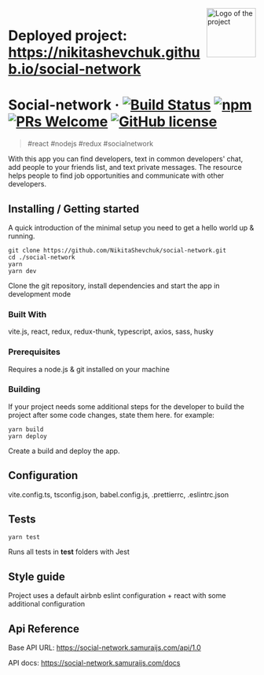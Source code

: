 <img src="https://nikitashevchuk.github.io/social-network/assets/logo-8213e904.svg" width="100" alt="Logo of the project" align="right">

# Deployed project: https://nikitashevchuk.github.io/social-network

# Social-network &middot; [![Build Status](https://img.shields.io/travis/npm/npm/latest.svg?style=flat-square)](https://travis-ci.org/npm/npm) [![npm](https://img.shields.io/npm/v/npm.svg?style=flat-square)](https://www.npmjs.com/package/npm) [![PRs Welcome](https://img.shields.io/badge/PRs-welcome-brightgreen.svg?style=flat-square)](http://makeapullrequest.com) [![GitHub license](https://img.shields.io/badge/license-MIT-blue.svg?style=flat-square)](https://github.com/your/your-project/blob/master/LICENSE)
> #react #nodejs #redux #socialnetwork

With this app you can find developers, text in common developers' chat, add people to your
friends list, and text private messages. The resource helps people to find job opportunities and
communicate with other developers.

## Installing / Getting started

A quick introduction of the minimal setup you need to get a hello world up &
running.

```shell
git clone https://github.com/NikitaShevchuk/social-network.git
cd ./social-network
yarn
yarn dev
```

Clone the git repository, install dependencies and start the app in development mode


### Built With


vite.js, react, redux, redux-thunk, typescript, axios, sass, husky


### Prerequisites


Requires a node.js & git installed on your machine


### Building

If your project needs some additional steps for the developer to build the
project after some code changes, state them here. for example:

```shell
yarn build
yarn deploy
```

Create a build and deploy the app.

## Configuration

vite.config.ts, tsconfig.json, babel.config.js, .prettierrc, .eslintrc.json

## Tests


```shell
yarn test
```

Runs all tests in __test__ folders with Jest

## Style guide

Project uses a default airbnb eslint configuration + react with some additional configuration

## Api Reference

Base API URL: https://social-network.samuraijs.com/api/1.0

API docs: https://social-network.samuraijs.com/docs

